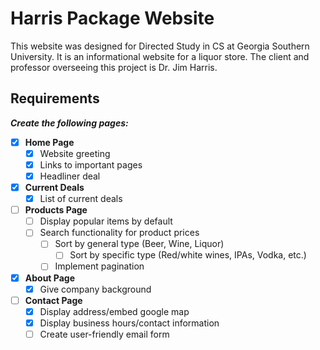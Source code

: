 # Harris Package Website
This website was designed for Directed Study in CS at Georgia Southern University. 
It is an informational website for a liquor store. The client and professor overseeing 
this project is Dr. Jim Harris.

## Requirements
***Create the following pages:***  
  
- [x] **Home Page**  
    - [x] Website greeting
    - [x] Links to important pages
    - [x] Headliner deal
  
- [x] **Current Deals**
    - [x] List of current deals
  
- [ ] **Products Page**
    - [ ] Display popular items by default
    - [ ] Search functionality for product prices
        - [ ] Sort by general type (Beer, Wine, Liquor)
            - [ ] Sort by specific type (Red/white wines, IPAs, Vodka, etc.)
        - [ ] Implement pagination
  
- [x] **About Page**
    - [x] Give company background
  
- [ ] **Contact Page**
    - [x] Display address/embed google map
    - [x] Display business hours/contact information
    - [ ] Create user-friendly email form
